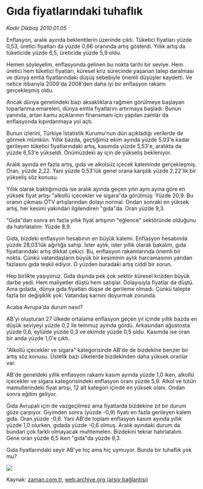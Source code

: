 # Gıda fiyatlarındaki tuhaflık

*Kadir Dikbaş 2010.01.05*

<tr><td class="metin" colspan="2" style="padding-top: 20px; padding-left: 5px; ">Enflasyon, aralık ayında beklentilerin üzerinde çıktı. Tüketici fiyatları yüzde 0,53, üretici fiyatları da yüzde 0,66 oranında artış gösterdi. Yıllık artış da tüketicide yüzde 6,5, üreticide yüzde 5,9 oldu.</td></tr><tr><td class="metin" colspan="2" style="padding-top: 20px; padding-left: 5px; "><p> Hemen söyleyelim, enflasyonda gelinen bu nokta tarihi bir seviye. Hem üretici hem tüketici fiyatları, küresel kriz sürecinde yaşanan talep daralması ve dünya emtia fiyatlarındaki düşüş sebebiyle önemli düşüşler kaydetti. Ve netice itibarıyla 2009'da 2008'den daha iyi bir enflasyon rakamı gerçekleşmiş oldu.
<p> Ancak dünya genelindeki bazı aksaklıklara rağmen görülmeye başlayan toparlanma emareleri, dünya emtia fiyatlarını artırmaya başladı. Bunun yanında, artan kamu açıklarının finansmanı için yapılan zamlar da enflasyonda kıpırdanmaya yol açtı.
<p> Bunun izlerini, Türkiye İstatistik Kurumu'nun dün açıkladığı verilerde de görmek mümkün. Yıllık bazda, geçtiğimiz ekim ayında yüzde 5,03'e kadar gerileyen tüketici fiyatlarındaki artış, kasımda yüzde 5,53'e, aralıkta da yüzde 6,53'e yükseldi. Önümüzdeki ay için de yükseliş bekleniyor.
<p> Aralık ayında en fazla artış, gıda ve alkolsüz içecek kaleminde gerçekleşmiş. Oran, yüzde 2,22. Yani yüzde 0,53'lük genel orana karşılık yüzde 2,22'lik bir yükseliş söz konusu.
<p> Yıllık olarak baktığımızda ise aralık ayında geçen yılın aynı ayına göre en yüksek fiyat artışı "alkollü içecekler ve sigara"da görülmüş: Yüzde 20,9. Bu oranın çıkması ÖTV artışlarından dolayı normal. Ondan sonraki en yüksek artış, her kesimi yakından ilgilendiren "gıda"da. Oran yüzde 9,3.
<p> "Gıda"dan sonra en fazla yıllık fiyat artışının "eğlence" sektöründe olduğunu da hatırlatalım: Yüzde 8,9. 
<p> Gıda, bizdeki enflasyon hesabının en büyük kalemi. Enflasyon hesabında yüzde 28,03'lük ağırlığa sahip. İster aylık, ister yıllık olarak bakalım, gıda fiyatlarındaki artış dikkat çekici. Bu, enflasyon rakamlarında önemli bir nokta. Çünkü vatandaşların büyük bir kesiminin aylık harcamasının yarıdan fazlasını gıda teşkil ediyor. O yüzden buradaki artış ciddi bir sorun.
<p> Hep birlikte yaşıyoruz. Gıda dışında pek çok sektör küresel krizden büyük darbe yedi. Hem maliyetler düştü hem satışlar. Dolayısıyla fiyatlar da düştü. Ama gıdada, dünya gıda fiyatları düşse de gerileme olmadı. Çünkü talepte fazla bir değişiklik yok. Vatandaş karnını doyurmak zorunda.
<p> Acaba Avrupa'da durum nasıl?
<p> AB'yi oluşturan 27 ülkede ortalama enflasyon geçen yıl içinde yıllık bazda en düşük seviyeyi yüzde 0,2 ile temmuz ayında gördü. Arkasından ağustosta yüzde 0,6, eylülde yüzde 0,3 ve ekimde yüzde 0,5 oldu. Kasımda ise oran bir anda yüzde 1,0'e çıktı.
<p> "Alkollü içecekler ve sigara" kategorisinde AB'de de bizdekine benzer bir artış söz konusu. Üstelik bazı ülkelerde bizdekinden daha yüksek oranlar var.
<p> AB'de geneldeki yıllık enflasyon rakamı kasım ayında yüzde 1,0 iken, alkollü içecekler ve sigara kategorisindeki enflasyon oranı yüzde 5,9. Alkol ve tütün mamullerindeki fiyat artışı, 12 alt kategori içinde en yüksek olanı. Ondan sonra eğitim geliyor.
<p> Gıda Avrupalı için de vazgeçilmez ama fiyatlarda bizdekine zıt bir durum göze çarpıyor. Giyimden sonra (yüzde -0,9) fiyatı en fazla gerileyen kalem gıda. Oran yüzde -0,6. Yani AB'de toplam enflasyon kasım ayında yıllık yüzde 1,0 olurken, gıdada yüzde -0,6 olmuş. Aralık ayındaki durum da bundan çok farklı olmayacak muhtemelen. Bizdekini tekrar hatırlatalım. Gene oran yüzde 6,5 iken "gıda"da yüzde 9,3. 
<p> Gıda fiyatlarındaki seyir AB'ye hiç ama hiç uymuyor. Bunda bir tuhaflık yok mu? 
<p><img border="0" src="http://web.archive.org/web/20100131125535im_/http://medya.zaman.com.tr/2010/01/05/kadir1.jpg"/><br/></p></p></p></p></p></p></p></p></p></p></p></p></p></p></p></td></tr>

Kaynak: [zaman.com.tr](http://zaman.com.tr/yazar.do?yazino=936130), [web.archive.org (arşiv bağlantısı)](http://web.archive.org/web/20100131125535/http://www.zaman.com.tr:80/yazar.do?yazino=936130)
